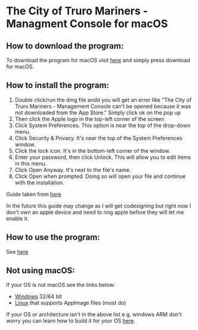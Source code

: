 # The City of Truro Mariners - Managment Console for macOS

## How to download the program:

To download the program for macOS visit [here](https://thecityoftruromariners.futurelucas4502.co.uk/release/index) and simply press download for macOS.

## How to install the program:

1. Double click/run the dmg file andd you will get an error like "The City of Truro Mariners - Management Console can't be opened because it was not downloaded from the App Store." Simply click ok on the pop up
2. Then click the Apple logo in the top-left corner of the screen
3. Click System Preferences. This option is near the top of the drop-down menu.
4. Click Security & Privacy. It's near the top of the System Preferences window.
5. Click the lock icon. It's in the bottom-left corner of the window.
6. Enter your password, then click Unlock. This will allow you to edit items in this menu.
7. Click Open Anyway. It's next to the file's name.
8. Click Open when prompted. Doing so will open your file and continue with the installation.

Guide taken from [here](https://www.wikihow.com/Install-Software-from-Unsigned-Developers-on-a-Mac)

In the future this guide may change as I will get codesigning but right now I don't own an apple device and need to ring apple before they will let me enable it.

## How to use the program:

See [here](https://futurelucas4502.github.io/docs/index.html?docs=management_console&page=how-to-use)

## Not using macOS:

If your OS is not macOS see the links below:

* [Windows](https://futurelucas4502.github.io/docs/index.html?docs=management_console&page=windows "Windows Docs") 32/64 bit
* [Linux](https://futurelucas4502.github.io/docs/index.html?docs=management_console&page=linux "Linux Docs") that supports AppImage files (most do)

If your OS or architecture isn't in the above list e.g. windows ARM don't worry you can learn how to build it for your OS [here](https://futurelucas4502.github.io/docs/index.html?docs=management_console&page=unsupported "Unsupported OS").
